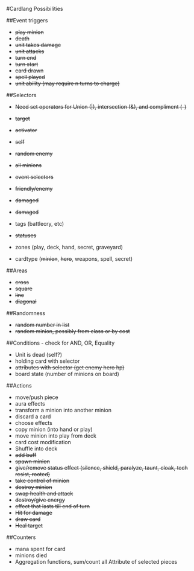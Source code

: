 #Cardlang Possibilities

##Event triggers
* ~~play minion~~
* ~~death~~
* ~~unit takes damage~~
* ~~unit attacks~~
* ~~turn end~~
* ~~turn start~~
* ~~card drawn~~
* ~~spell played~~
* ~~unit ability (may require n turns to charge)~~

##Selectors
* ~~Need set operators for Union (|), intersection (&), and compliment (-)~~
* ~~target~~
* ~~activator~~
* ~~self~~
* ~~random enemy~~
* ~~all minions~~
* ~~event selectors~~
* ~~friendly/enemy~~
* ~~damaged~~
* ~~damaged~~

* tags (battlecry, etc)
* ~~statuses~~
* zones (play, deck, hand, secret, graveyard)
* cardtype (~~minion~~, ~~hero~~, weapons, spell, secret)

##Areas
* ~~cross~~
* ~~square~~
* ~~line~~
* ~~diagonal~~

##Randomness
* ~~random number in list~~
* ~~random minion, possibly from class or by cost~~

##Conditions - check for AND, OR, Equality
* Unit is dead (self?)
* holding card with selector
* ~~attributes with selector (get enemy hero hp)~~
* board state (number of minions on board)


##Actions
* move/push piece
* aura effects
* transform a minion into another minion
* discard a card
* choose effects
* copy minion (into hand or play)
* move minion into play from deck
* card cost modification
* Shuffle into deck
* ~~add buff~~
* ~~spawn minion~~
* ~~give/remove status effect (silence, shield, paralyze, taunt, cloak, tech resist, rooted)~~
* ~~take control of minion~~
* ~~destroy minion~~
* ~~swap health and attack~~
* ~~destroy/give energy~~
* ~~effect that lasts till end of turn~~
* ~~Hit for damage~~
* ~~draw card~~
* ~~Heal target~~

##Counters
* mana spent for card
* minions died 
* Aggregation functions, sum/count all Attribute of selected pieces